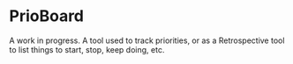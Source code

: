 PrioBoard
=============

A work in progress. A tool used to track priorities, or as a Retrospective tool to list things to start, stop, keep doing, etc.
